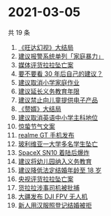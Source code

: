 # 2021-03-05

共 19 条

<!-- BEGIN -->
<!-- 最后更新时间 Fri Mar 05 2021 23:04:14 GMT+0800 (China Standard Time) -->

1. [《旺达幻视》大结局](https://www.zhihu.com/search?q=旺达幻视)
2. [建议报警系统单列「家庭暴力」](https://www.zhihu.com/search?q=家庭暴力)
3. [媒体评货拉拉坠亡案](https://www.zhihu.com/search?q=媒体评论货拉拉)
4. [要不要看 30 年后自己的建议？](https://www.zhihu.com/search?q=奇葩说)
5. [建议取消小学家庭作业](https://www.zhihu.com/search?q=小学家庭作业)
6. [建议延长义务教育年限](https://www.zhihu.com/search?q=延长义务教育)
7. [建议禁止向儿童提供电子产品](https://www.zhihu.com/search?q=儿童电子产品)
8. [《赘婿》大结局](https://www.zhihu.com/search?q=赘婿)
9. [建议取消英语中小学主科地位](https://www.zhihu.com/search?q=取消英语)
10. [惊蛰节气文案](https://www.zhihu.com/search?q=惊蛰文案)
11. [realme GT 手机发布](https://www.zhihu.com/search?q=gt)
12. [玻利维亚一大学多名学生坠亡](https://www.zhihu.com/search?q=玻利维亚)
13. [SpaceX SN10 着陆后爆炸](https://www.zhihu.com/search?q=spacex)
14. [建议将幼儿园纳入义务教育](https://www.zhihu.com/search?q=幼儿园义务教育)
15. [建议降低法定结婚年龄至 18 岁](https://www.zhihu.com/search?q=法定结婚年龄)
16. [央视评货拉拉坠亡案](https://www.zhihu.com/search?q=央视评论货拉拉)
17. [货拉拉涉事司机被批捕](https://www.zhihu.com/search?q=货拉拉司机被捕)
18. [大疆发布 DJI FPV 无人机](https://www.zhihu.com/search?q=fpv)
19. [新人用汉服照登记结婚被拒](https://www.zhihu.com/search?q=汉服登记结婚)

<!-- END -->
